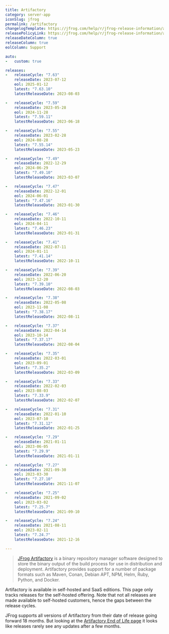```yaml
---
title: Artifactory
category: server-app
iconSlug: jfrog
permalink: /artifactory
changelogTemplate: https://jfrog.com/help/r/jfrog-release-information/artifactory-__RELEASE_CYCLE__
releasePolicyLink: https://jfrog.com/help/r/jfrog-release-information/artifactory-end-of-life
releaseDateColumn: true
releaseColumn: true
eolColumn: Support

auto:
-   custom: true

releases:
-   releaseCycle: "7.63"
    releaseDate: 2023-07-12
    eol: 2025-01-12
    latest: "7.63.10"
    latestReleaseDate: 2023-08-03

-   releaseCycle: "7.59"
    releaseDate: 2023-05-28
    eol: 2024-11-28
    latest: "7.59.11"
    latestReleaseDate: 2023-06-18

-   releaseCycle: "7.55"
    releaseDate: 2023-02-28
    eol: 2024-08-28
    latest: "7.55.14"
    latestReleaseDate: 2023-05-23

-   releaseCycle: "7.49"
    releaseDate: 2022-12-29
    eol: 2024-06-29
    latest: "7.49.10"
    latestReleaseDate: 2023-03-07

-   releaseCycle: "7.47"
    releaseDate: 2022-12-01
    eol: 2024-06-01
    latest: "7.47.16"
    latestReleaseDate: 2023-01-30

-   releaseCycle: "7.46"
    releaseDate: 2022-10-11
    eol: 2024-04-11
    latest: "7.46.23"
    latestReleaseDate: 2023-01-31

-   releaseCycle: "7.41"
    releaseDate: 2022-07-11
    eol: 2024-01-11
    latest: "7.41.14"
    latestReleaseDate: 2022-10-11

-   releaseCycle: "7.39"
    releaseDate: 2022-06-20
    eol: 2023-12-20
    latest: "7.39.10"
    latestReleaseDate: 2022-08-03

-   releaseCycle: "7.38"
    releaseDate: 2022-05-08
    eol: 2023-11-08
    latest: "7.38.17"
    latestReleaseDate: 2022-08-11

-   releaseCycle: "7.37"
    releaseDate: 2022-04-14
    eol: 2023-10-14
    latest: "7.37.17"
    latestReleaseDate: 2022-08-04

-   releaseCycle: "7.35"
    releaseDate: 2022-03-01
    eol: 2023-09-01
    latest: "7.35.2"
    latestReleaseDate: 2022-03-09

-   releaseCycle: "7.33"
    releaseDate: 2022-02-03
    eol: 2023-08-03
    latest: "7.33.9"
    latestReleaseDate: 2022-02-07

-   releaseCycle: "7.31"
    releaseDate: 2022-01-10
    eol: 2023-07-10
    latest: "7.31.12"
    latestReleaseDate: 2022-01-25

-   releaseCycle: "7.29"
    releaseDate: 2021-01-11
    eol: 2023-06-05
    latest: "7.29.9"
    latestReleaseDate: 2021-01-11

-   releaseCycle: "7.27"
    releaseDate: 2021-09-30
    eol: 2023-03-30
    latest: "7.27.10"
    latestReleaseDate: 2021-11-07

-   releaseCycle: "7.25"
    releaseDate: 2021-09-02
    eol: 2023-03-02
    latest: "7.25.7"
    latestReleaseDate: 2021-09-10

-   releaseCycle: "7.24"
    releaseDate: 2021-08-11
    eol: 2023-02-11
    latest: "7.24.7"
    latestReleaseDate: 2021-12-16

---
```


> [JFrog Artifactory](https://jfrog.com/artifactory/) is a binary repository manager software
> designed to store the binary output of the build process for use in distribution and deployment.
> Artifactory provides support for a number of package formats such as Maven, Conan, Debian APT,
> NPM, Helm, Ruby, Python, and Docker.

Artifactory is available in self-hosted and SaaS editions. This page only tracks releases for the
self-hosted offering. Note that not all releases are made available to self-hosted customers, hence
the gaps between the release cycles.

JFrog supports all versions of Artifactory from their date of release going forward 18 months. But
looking at the [Artifactory End of Life page](https://jfrog.com/help/r/jfrog-release-information/artifactory-end-of-life)
it looks like releases rarely see any updates after a few months.
